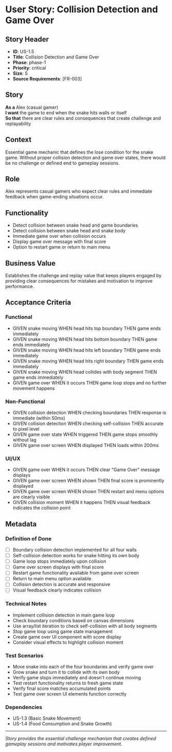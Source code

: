 # User Story: Collision Detection and Game Over

## Story Header
- **ID**: US-1.5
- **Title**: Collision Detection and Game Over
- **Phase**: phase-1
- **Priority**: critical
- **Size**: S
- **Source Requirements**: [FR-003]

## Story
**As a** Alex (casual gamer)  
**I want** the game to end when the snake hits walls or itself  
**So that** there are clear rules and consequences that create challenge and replayability

## Context
Essential game mechanic that defines the lose condition for the snake game. Without proper collision detection and game over states, there would be no challenge or defined end to gameplay sessions.

## Role
Alex represents casual gamers who expect clear rules and immediate feedback when game-ending situations occur.

## Functionality
- Detect collision between snake head and game boundaries
- Detect collision between snake head and snake body
- Immediate game over when collision occurs
- Display game over message with final score
- Option to restart game or return to main menu

## Business Value
Establishes the challenge and replay value that keeps players engaged by providing clear consequences for mistakes and motivation to improve performance.

## Acceptance Criteria

### Functional
- GIVEN snake moving WHEN head hits top boundary THEN game ends immediately
- GIVEN snake moving WHEN head hits bottom boundary THEN game ends immediately
- GIVEN snake moving WHEN head hits left boundary THEN game ends immediately
- GIVEN snake moving WHEN head hits right boundary THEN game ends immediately
- GIVEN snake moving WHEN head collides with body segment THEN game ends immediately
- GIVEN game over WHEN it occurs THEN game loop stops and no further movement happens

### Non-Functional
- GIVEN collision detection WHEN checking boundaries THEN response is immediate (within 50ms)
- GIVEN collision detection WHEN checking self-collision THEN accurate to pixel level
- GIVEN game over state WHEN triggered THEN game stops smoothly without lag
- GIVEN game over screen WHEN displayed THEN loads within 200ms

### UI/UX
- GIVEN game over WHEN it occurs THEN clear "Game Over" message displays
- GIVEN game over screen WHEN shown THEN final score is prominently displayed
- GIVEN game over screen WHEN shown THEN restart and menu options are clearly visible
- GIVEN collision moment WHEN it happens THEN visual feedback indicates the collision point

## Metadata

### Definition of Done
- [ ] Boundary collision detection implemented for all four walls
- [ ] Self-collision detection works for snake hitting its own body
- [ ] Game loop stops immediately upon collision
- [ ] Game over screen displays with final score
- [ ] Restart game functionality available from game over screen
- [ ] Return to main menu option available
- [ ] Collision detection is accurate and responsive
- [ ] Visual feedback clearly indicates collision

### Technical Notes
- Implement collision detection in main game loop
- Check boundary conditions based on canvas dimensions
- Use array/list iteration to check self-collision with all body segments
- Stop game loop using game state management
- Create game over UI component with score display
- Consider visual effects to highlight collision moment

### Test Scenarios
- Move snake into each of the four boundaries and verify game over
- Grow snake and turn it to collide with its own body
- Verify game stops immediately and doesn't continue moving
- Test restart functionality returns to fresh game state
- Verify final score matches accumulated points
- Test game over screen UI elements function correctly

### Dependencies
- US-1.3 (Basic Snake Movement)
- US-1.4 (Food Consumption and Snake Growth)

---

*Story provides the essential challenge mechanism that creates defined gameplay sessions and motivates player improvement.*